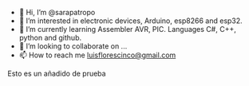 - 👋 Hi, I’m @sarapatropo
- 👀 I’m interested in electronic devices, Arduino, esp8266 and esp32.
- 🌱 I’m currently learning Assembler AVR, PIC. Languages C#, C++, python and github.
- 💞️ I’m looking to collaborate on ...
- 📫 How to reach me luisflorescinco@gmail.com

<!---
sarapatropo/sarapatropo is a ✨ special ✨ repository because its `README.md` (this file) appears on your GitHub profile.
You can click the Preview link to take a look at your changes.
--->
Esto es un añadido de prueba
